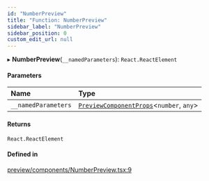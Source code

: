 ```yaml
---
id: "NumberPreview"
title: "Function: NumberPreview"
sidebar_label: "NumberPreview"
sidebar_position: 0
custom_edit_url: null
---
```


▸ **NumberPreview**(`__namedParameters`): `React.ReactElement`

#### Parameters

| Name | Type |
| :------ | :------ |
| `__namedParameters` | [`PreviewComponentProps`](../interfaces/PreviewComponentProps)<`number`, `any`\> |

#### Returns

`React.ReactElement`

#### Defined in

[preview/components/NumberPreview.tsx:9](https://github.com/Camberi/firecms/blob/2d60fba/src/preview/components/NumberPreview.tsx#L9)
